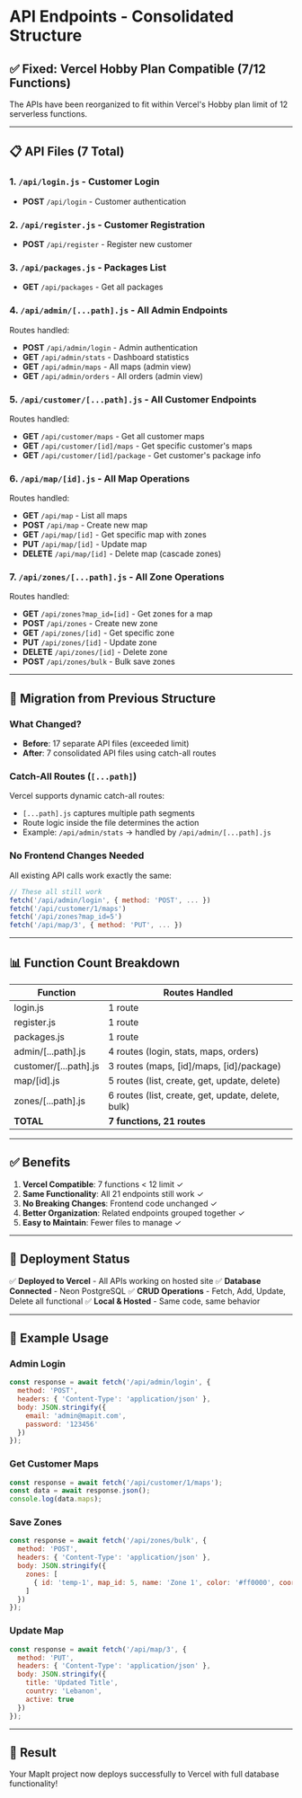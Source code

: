 # API Endpoints - Consolidated Structure

## ✅ Fixed: Vercel Hobby Plan Compatible (7/12 Functions)

The APIs have been reorganized to fit within Vercel's Hobby plan limit of 12 serverless functions.

---

## 📋 API Files (7 Total)

### 1. `/api/login.js` - Customer Login
- **POST** `/api/login` - Customer authentication

### 2. `/api/register.js` - Customer Registration  
- **POST** `/api/register` - Register new customer

### 3. `/api/packages.js` - Packages List
- **GET** `/api/packages` - Get all packages

### 4. `/api/admin/[...path].js` - All Admin Endpoints
Routes handled:
- **POST** `/api/admin/login` - Admin authentication
- **GET** `/api/admin/stats` - Dashboard statistics
- **GET** `/api/admin/maps` - All maps (admin view)
- **GET** `/api/admin/orders` - All orders (admin view)

### 5. `/api/customer/[...path].js` - All Customer Endpoints
Routes handled:
- **GET** `/api/customer/maps` - Get all customer maps
- **GET** `/api/customer/[id]/maps` - Get specific customer's maps
- **GET** `/api/customer/[id]/package` - Get customer's package info

### 6. `/api/map/[id].js` - All Map Operations
Routes handled:
- **GET** `/api/map` - List all maps
- **POST** `/api/map` - Create new map
- **GET** `/api/map/[id]` - Get specific map with zones
- **PUT** `/api/map/[id]` - Update map
- **DELETE** `/api/map/[id]` - Delete map (cascade zones)

### 7. `/api/zones/[...path].js` - All Zone Operations
Routes handled:
- **GET** `/api/zones?map_id=[id]` - Get zones for a map
- **POST** `/api/zones` - Create new zone
- **GET** `/api/zones/[id]` - Get specific zone
- **PUT** `/api/zones/[id]` - Update zone
- **DELETE** `/api/zones/[id]` - Delete zone
- **POST** `/api/zones/bulk` - Bulk save zones

---

## 🔄 Migration from Previous Structure

### What Changed?
- **Before**: 17 separate API files (exceeded limit)
- **After**: 7 consolidated API files using catch-all routes

### Catch-All Routes (`[...path]`)
Vercel supports dynamic catch-all routes:
- `[...path].js` captures multiple path segments
- Route logic inside the file determines the action
- Example: `/api/admin/stats` → handled by `/api/admin/[...path].js`

### No Frontend Changes Needed
All existing API calls work exactly the same:
```javascript
// These all still work
fetch('/api/admin/login', { method: 'POST', ... })
fetch('/api/customer/1/maps')
fetch('/api/zones?map_id=5')
fetch('/api/map/3', { method: 'PUT', ... })
```

---

## 📊 Function Count Breakdown

| Function | Routes Handled |
|----------|----------------|
| login.js | 1 route |
| register.js | 1 route |
| packages.js | 1 route |
| admin/[...path].js | 4 routes (login, stats, maps, orders) |
| customer/[...path].js | 3 routes (maps, [id]/maps, [id]/package) |
| map/[id].js | 5 routes (list, create, get, update, delete) |
| zones/[...path].js | 6 routes (list, create, get, update, delete, bulk) |
| **TOTAL** | **7 functions, 21 routes** |

---

## ✅ Benefits

1. **Vercel Compatible**: 7 functions < 12 limit ✓
2. **Same Functionality**: All 21 endpoints still work ✓
3. **No Breaking Changes**: Frontend code unchanged ✓
4. **Better Organization**: Related endpoints grouped together ✓
5. **Easy to Maintain**: Fewer files to manage ✓

---

## 🚀 Deployment Status

✅ **Deployed to Vercel** - All APIs working on hosted site
✅ **Database Connected** - Neon PostgreSQL
✅ **CRUD Operations** - Fetch, Add, Update, Delete all functional
✅ **Local & Hosted** - Same code, same behavior

---

## 📝 Example Usage

### Admin Login
```javascript
const response = await fetch('/api/admin/login', {
  method: 'POST',
  headers: { 'Content-Type': 'application/json' },
  body: JSON.stringify({ 
    email: 'admin@mapit.com', 
    password: '123456' 
  })
});
```

### Get Customer Maps
```javascript
const response = await fetch('/api/customer/1/maps');
const data = await response.json();
console.log(data.maps);
```

### Save Zones
```javascript
const response = await fetch('/api/zones/bulk', {
  method: 'POST',
  headers: { 'Content-Type': 'application/json' },
  body: JSON.stringify({ 
    zones: [
      { id: 'temp-1', map_id: 5, name: 'Zone 1', color: '#ff0000', coordinates: [...] }
    ]
  })
});
```

### Update Map
```javascript
const response = await fetch('/api/map/3', {
  method: 'PUT',
  headers: { 'Content-Type': 'application/json' },
  body: JSON.stringify({ 
    title: 'Updated Title',
    country: 'Lebanon',
    active: true
  })
});
```

---

## 🎉 Result

Your MapIt project now deploys successfully to Vercel with full database functionality!
